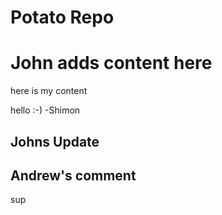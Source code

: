 # Potato Repo

# John adds content here
here is my content 


hello :-) -Shimon

## Johns Update 

## Andrew's comment
sup
